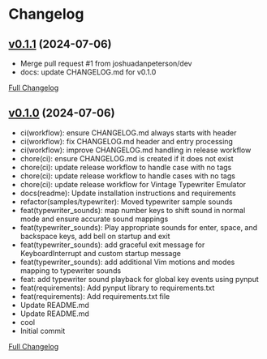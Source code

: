 # Changelog

## [v0.1.1](https://github.com/joshuadanpeterson/vintage-typewriter-emulator/tree/v0.1.1) (2024-07-06)
- Merge pull request #1 from joshuadanpeterson/dev
- docs: update CHANGELOG.md for v0.1.0

[Full Changelog](https://github.com/joshuadanpeterson/vintage-typewriter-emulator/compare/v0.1.0...v0.1.1)
## [v0.1.0](https://github.com/joshuadanpeterson/vintage-typewriter-emulator/tree/v0.1.0) (2024-07-06)
- ci(workflow): ensure CHANGELOG.md always starts with header
- ci(workflow): fix CHANGELOG.md header and entry processing
- ci(workflow): improve CHANGELOG.md handling in release workflow
- chore(ci): ensure CHANGELOG.md is created if it does not exist
- chore(ci): update release workflow to handle case with no tags
- chore(ci): update release workflow to handle cases with no tags
- chore(ci): update release workflow for Vintage Typewriter Emulator
- docs(readme): Update installation instructions and requirements
- refactor(samples/typewriter): Moved typewriter sample sounds
- feat(typewriter_sounds): map number keys to shift sound in normal mode and ensure accurate sound mappings
- feat(typewriter_sounds): Play appropriate sounds for enter, space, and backspace keys, add bell on startup and exit
- feat(typewriter_sounds): add graceful exit message for KeyboardInterrupt and custom startup message
- feat(typewriter_sounds): add additional Vim motions and modes mapping to typewriter sounds
- feat: add typewriter sound playback for global key events using pynput
- feat(requirements): Add pynput library to requirements.txt
- feat(requirements): Add requirements.txt file
- Update README.md
- Update README.md
- cool
- Initial commit

[Full Changelog](https://github.com/joshuadanpeterson/vintage-typewriter-emulator/compare/...v0.1.0)
